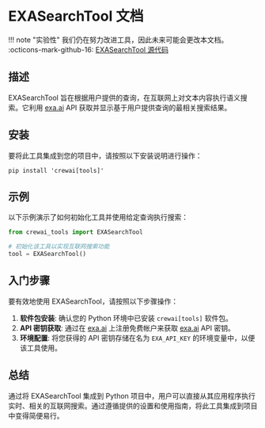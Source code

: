 # EXASearchTool 文档

!!! note "实验性"
    我们仍在努力改进工具，因此未来可能会更改本文档。
    :octicons-mark-github-16: [EXASearchTool 源代码](https://github.com/aithoughts/aipmAI-tools/tree/zh/src/crewai_tools/tools/exa_tools)

## 描述

EXASearchTool 旨在根据用户提供的查询，在互联网上对文本内容执行语义搜索。它利用 [exa.ai](https://exa.ai/) API 获取并显示基于用户提供查询的最相关搜索结果。

## 安装

要将此工具集成到您的项目中，请按照以下安装说明进行操作：

```shell
pip install 'crewai[tools]'
```

## 示例

以下示例演示了如何初始化工具并使用给定查询执行搜索：

```python
from crewai_tools import EXASearchTool

# 初始化该工具以实现互联网搜索功能
tool = EXASearchTool()
```

## 入门步骤

要有效地使用 EXASearchTool，请按照以下步骤操作：

1. **软件包安装**: 确认您的 Python 环境中已安装 `crewai[tools]` 软件包。
2. **API 密钥获取**: 通过在 [exa.ai](https://exa.ai/) 上注册免费帐户来获取 [exa.ai](https://exa.ai/) API 密钥。
3. **环境配置**: 将您获得的 API 密钥存储在名为 `EXA_API_KEY` 的环境变量中，以便该工具使用。

## 总结

通过将 EXASearchTool 集成到 Python 项目中，用户可以直接从其应用程序执行实时、相关的互联网搜索。通过遵循提供的设置和使用指南，将此工具集成到项目中变得简便易行。

